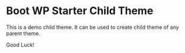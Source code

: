 # Boot WP Starter Child Theme

This is a demo child theme. It can be used to create child theme of any parent theme.

Good Luck!